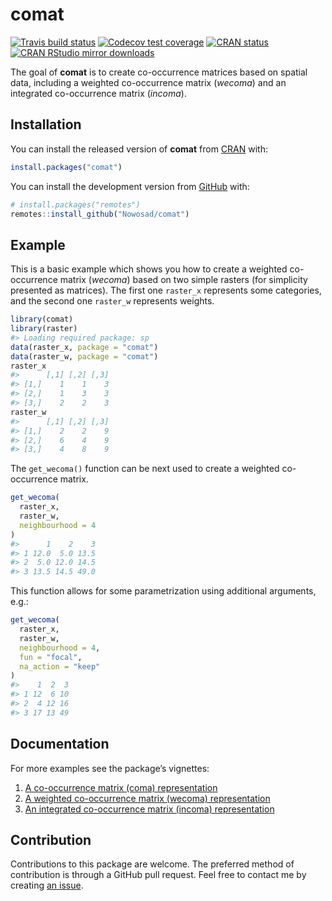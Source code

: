 
<!-- README.md is generated from README.Rmd. Please edit that file -->

# comat

<!-- badges: start -->

[![Travis build
status](https://travis-ci.org/Nowosad/comat.svg?branch=master)](https://travis-ci.org/Nowosad/comat)
[![Codecov test
coverage](https://codecov.io/gh/Nowosad/comat/branch/master/graph/badge.svg)](https://codecov.io/gh/Nowosad/comat?branch=master)
[![CRAN
status](https://www.r-pkg.org/badges/version/comat)](https://CRAN.R-project.org/package=comat)
[![CRAN RStudio mirror
downloads](http://cranlogs.r-pkg.org/badges/comat)](https://cran.r-project.org/package=comat)
<!-- badges: end -->

The goal of **comat** is to create co-occurrence matrices based on
spatial data, including a weighted co-occurrence matrix (*wecoma*) and
an integrated co-occurrence matrix (*incoma*).

## Installation

You can install the released version of **comat** from
[CRAN](https://CRAN.R-project.org) with:

``` r
install.packages("comat")
```

You can install the development version from
[GitHub](https://github.com/) with:

``` r
# install.packages("remotes")
remotes::install_github("Nowosad/comat")
```

## Example

This is a basic example which shows you how to create a weighted
co-occurrence matrix (*wecoma*) based on two simple rasters (for
simplicity presented as matrices). The first one `raster_x` represents
some categories, and the second one `raster_w` represents weights.

``` r
library(comat)
library(raster)
#> Loading required package: sp
data(raster_x, package = "comat")
data(raster_w, package = "comat")
raster_x
#>      [,1] [,2] [,3]
#> [1,]    1    1    3
#> [2,]    1    3    3
#> [3,]    2    2    3
raster_w
#>      [,1] [,2] [,3]
#> [1,]    2    2    9
#> [2,]    6    4    9
#> [3,]    4    8    9
```

The `get_wecoma()` function can be next used to create a weighted
co-occurrence matrix.

``` r
get_wecoma(
  raster_x,
  raster_w,
  neighbourhood = 4
)
#>      1    2    3
#> 1 12.0  5.0 13.5
#> 2  5.0 12.0 14.5
#> 3 13.5 14.5 49.0
```

This function allows for some parametrization using additional
arguments, e.g.:

``` r
get_wecoma(
  raster_x,
  raster_w,
  neighbourhood = 4,
  fun = "focal",
  na_action = "keep"
)
#>    1  2  3
#> 1 12  6 10
#> 2  4 12 16
#> 3 17 13 49
```

## Documentation

For more examples see the package’s vignettes:

1.  [A co-occurrence matrix (coma)
    representation](https://nowosad.github.io/comat/articles/coma.html)
2.  [A weighted co-occurrence matrix (wecoma)
    representation](https://nowosad.github.io/comat/articles/wecoma.html)
3.  [An integrated co-occurrence matrix (incoma)
    representation](https://nowosad.github.io/comat/articles/incoma.html)

## Contribution

Contributions to this package are welcome. The preferred method of
contribution is through a GitHub pull request. Feel free to contact me
by creating [an issue](https://github.com/Nowosad/comat/issues).
